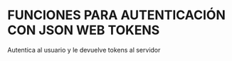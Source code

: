 # FUNCIONES PARA AUTENTICACIÓN CON JSON WEB TOKENS

Autentica al usuario y le devuelve tokens al servidor
